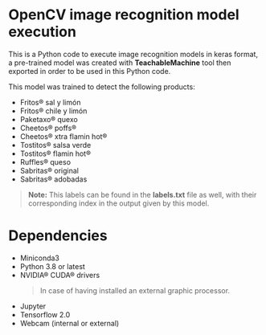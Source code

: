 # OpenCV image recognition model execution

This is a Python code to execute image recognition models in keras format, a pre-trained model was created with **TeachableMachine** tool then exported in order to be used in this Python code.

This model was trained to detect the following products:
- Fritos® sal y limón
- Fritos® chile y limón
- Paketaxo® quexo
- Cheetos® poffs®
- Cheetos® xtra flamin hot®
- Tostitos® salsa verde
- Tostitos® flamin hot®
- Ruffles® queso
- Sabritas® original
- Sabritas® adobadas
> **Note:** This labels can be found in the **labels.txt** file as well, with their corresponding index in the output given by this model.

# Dependencies
-  Miniconda3 
-  Python 3.8 or latest
-  NVIDIA® CUDA® drivers
    > In case of having installed an external graphic processor.
-  Jupyter
-  Tensorflow 2.0
- Webcam (internal or external)
